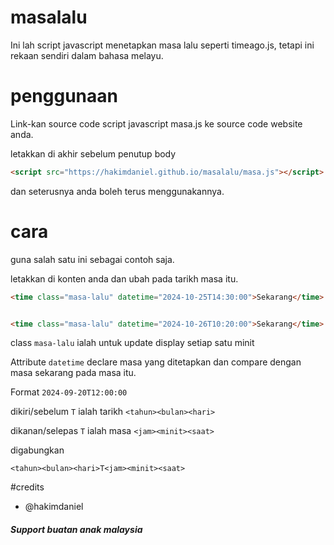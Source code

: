 # masalalu
Ini lah script javascript menetapkan masa lalu seperti timeago.js, tetapi ini rekaan sendiri dalam bahasa melayu.

# penggunaan
Link-kan source code script javascript masa.js ke source code website anda.

letakkan di akhir sebelum penutup body
```html
<script src="https://hakimdaniel.github.io/masalalu/masa.js"></script>
```

dan seterusnya anda boleh terus menggunakannya.

# cara
guna salah satu ini sebagai contoh saja.

letakkan di konten anda dan ubah pada tarikh masa itu.
```html
<time class="masa-lalu" datetime="2024-10-25T14:30:00">Sekarang</time>


<time class="masa-lalu" datetime="2024-10-26T10:20:00">Sekarang</time>
```
class `masa-lalu` ialah untuk update display setiap satu minit

Attribute `datetime` declare masa yang ditetapkan dan compare dengan masa sekarang pada masa itu.

Format ``2024-09-20T12:00:00``

dikiri/sebelum `T` ialah tarikh `<tahun><bulan><hari>`

dikanan/selepas `T` ialah masa `<jam><minit><saat>`

digabungkan
```
<tahun><bulan><hari>T<jam><minit><saat>
```

#credits
- @hakimdaniel

##### Support buatan anak malaysia
